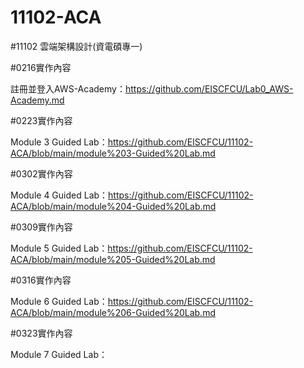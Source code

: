# 11102-ACA


#11102 雲端架構設計(資電碩專一)

#0216實作內容

註冊並登入AWS-Academy：https://github.com/EISCFCU/Lab0_AWS-Academy.md

#0223實作內容

Module 3 Guided Lab：https://github.com/EISCFCU/11102-ACA/blob/main/module%203-Guided%20Lab.md

#0302實作內容

Module 4 Guided Lab：https://github.com/EISCFCU/11102-ACA/blob/main/module%204-Guided%20Lab.md

#0309實作內容

Module 5 Guided Lab：https://github.com/EISCFCU/11102-ACA/blob/main/module%205-Guided%20Lab.md

#0316實作內容

Module 6 Guided Lab：https://github.com/EISCFCU/11102-ACA/blob/main/module%206-Guided%20Lab.md

#0323實作內容

Module 7 Guided Lab：

